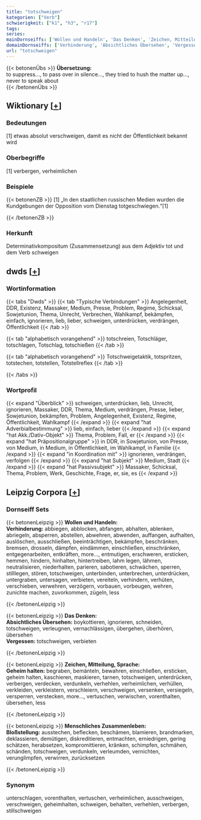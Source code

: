 ```yaml
---
title: "totschweigen"
kategorien: ["Verb"]
schwierigkeit: ["k1", "h3", "r17"]
tags:
series:
mainDornseiffs: ['Wollen und Handeln', 'Das Denken', 'Zeichen, Mitteilung, Sprache', 'Menschliches Zusammenleben']
domainDornseiffs: ['Verhinderung', 'Absichtliches Übersehen', 'Vergessen', 'Geheim halten', 'Bloßstellung']
url: "totschweigen"
---
```


{{< betonenÜbs >}}
**Übersetzung:**  
to suppress..., to pass over in silence..., they tried to hush the matter up..., never to speak about  
{{< /betonenÜbs >}}

## Wiktionary [[+](https://de.wiktionary.org/wiki/totschweigen)]

### Bedeutungen
[1] etwas absolut verschweigen, damit es nicht der Öffentlichkeit bekannt wird  

### Oberbegriffe
[1] verbergen, verheimlichen  

### Beispiele
{{< betonenZB >}}
[1] „In den staatlichen russischen Medien wurden die Kundgebungen der Opposition vom Dienstag totgeschwiegen.“[1]  

{{< /betonenZB >}}
### Herkunft
Determinativkompositum (Zusammensetzung) aus dem Adjektiv tot und dem Verb schweigen  



## dwds [[+](https://www.dwds.de/wb/totschweigen)]

### Wortinformation
{{< tabs "Dwds" >}}
{{< tab "Typische Verbindungen" >}}
Angelegenheit, DDR, Existenz, Massaker, Medium, Presse, Problem, Regime, Schicksal, Sowjetunion, Thema, Unrecht, Verbrechen, Wahlkampf, bekämpfen, einfach, ignorieren, lieb, lieber, schweigen, unterdrücken, verdrängen, Öffentlichkeit
{{< /tab >}}

{{< tab "alphabetisch vorangehend" >}}
totschreien, Totschläger, totschlagen, Totschlag, totschießen
{{< /tab >}}

{{< tab "alphabetisch vorangehend" >}}
Totschweigetaktik, totspritzen, totstechen, totstellen, Totstellreflex
{{< /tab >}}

{{< /tabs >}}

### Wortprofil
{{< expand "Überblick" >}} schweigen, unterdrücken, lieb, Unrecht, ignorieren, Massaker, DDR, Thema, Medium, verdrängen, Presse, lieber, Sowjetunion, bekämpfen, Problem, Angelegenheit, Existenz, Regime, Öffentlichkeit, Wahlkampf {{< /expand >}}
{{< expand "hat Adverbialbestimmung" >}} lieb, einfach, lieber {{< /expand >}}
{{< expand "hat Akk./Dativ-Objekt" >}} Thema, Problem, Fall, er {{< /expand >}}
{{< expand "hat Präpositionalgruppe" >}} in DDR, in Sowjetunion, von Presse, von Medium, in Medium, in Öffentlichkeit, im Wahlkampf, in Familie {{< /expand >}}
{{< expand "in Koordination mit" >}} ignorieren, verdrängen, verfolgen {{< /expand >}}
{{< expand "hat Subjekt" >}} Medium, Stadt {{< /expand >}}
{{< expand "hat Passivsubjekt" >}} Massaker, Schicksal, Thema, Problem, Werk, Geschichte, Frage, er, sie, es {{< /expand >}}

## Leipzig Corpora [[+](https://corpora.uni-leipzig.de/en/res?word=totschweigen&corpusId=deu_newscrawl-public_2018)]

### Dornseiff Sets
{{< betonenLeipzig >}}
**Wollen und Handeln:**  
**Verhinderung:** abbiegen, abblocken, abfangen, abhalten, ablenken, abriegeln, absperren, abstellen, abwehren, abwenden, auffangen, aufhalten, auslöschen, ausschließen, beeinträchtigen, bekämpfen, beschränken, bremsen, drosseln, dämpfen, eindämmen, einschließen, einschränken, entgegenarbeiten, entkräften, more..., entmutigen, erschweren, ersticken, hemmen, hindern, hinhalten, hintertreiben, lahm legen, lähmen, neutralisieren, niederhalten, parieren, sabotieren, schwächen, sperren, stilllegen, stören, totschweigen, unterbinden, unterbrechen, unterdrücken, untergraben, untersagen, verbieten, vereiteln, verhindern, verhüten, verschieben, verwehren, verzögern, vorbauen, vorbeugen, wehren, zunichte machen, zuvorkommen, zügeln, less  

{{< /betonenLeipzig >}}


{{< betonenLeipzig >}}
**Das Denken:**  
**Absichtliches Übersehen:** boykottieren, ignorieren, schneiden, totschweigen, verleugnen, vernachlässigen, übergehen, überhören, übersehen  
**Vergessen:** totschweigen, verbieten  

{{< /betonenLeipzig >}}


{{< betonenLeipzig >}}
**Zeichen, Mitteilung, Sprache:**  
**Geheim halten:** begraben, bemänteln, bewahren, einschließen, ersticken, geheim halten, kaschieren, maskieren, tarnen, totschweigen, unterdrücken, verbergen, verdecken, verdunkeln, verhehlen, verheimlichen, verhüllen, verkleiden, verkleistern, verschleiern, verschweigen, versenken, versiegeln, versperren, verstecken, more..., vertuschen, verwischen, vorenthalten, übersehen, less  

{{< /betonenLeipzig >}}


{{< betonenLeipzig >}}
**Menschliches Zusammenleben:**  
**Bloßstellung:** ausstechen, beflecken, beschämen, blamieren, brandmarken, deklassieren, demütigen, diskreditieren, entmachten, erniedrigen, gering schätzen, herabsetzen, kompromittieren, kränken, schimpfen, schmähen, schänden, totschweigen, verdunkeln, verleumden, vernichten, verunglimpfen, verwirren, zurücksetzen  

{{< /betonenLeipzig >}}

### Synonym
unterschlagen, vorenthalten, vertuschen, verheimlichen, ausschweigen, verschweigen, geheimhalten, schweigen, behalten, verhehlen, verbergen, stillschweigen

